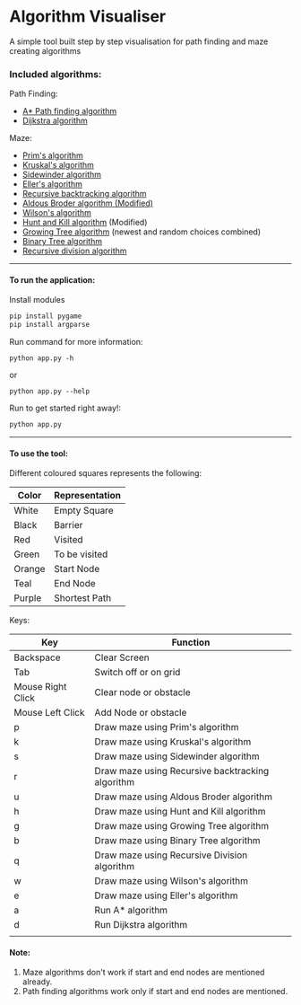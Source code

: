 # Algorithm Visualiser

A simple tool built step by step visualisation for path finding and maze creating algorithms 

[](https://github.com/ShriramShagri/Visualiser/blob/master/Fonts/Example.png)

### Included algorithms:

Path Finding:
* [A* Path finding algorithm](https://github.com/ShriramShagri/Visualiser/blob/master/Algorithms/astar.py)
* [Dijkstra algorithm](https://github.com/ShriramShagri/Visualiser/blob/master/Algorithms/dijkstra.py)

Maze:
* [Prim's algorithm](https://github.com/ShriramShagri/Visualiser/blob/master/Algorithms/prims.py)
* [Kruskal's algorithm](https://github.com/ShriramShagri/Visualiser/blob/master/Algorithms/kruskal.py)
* [Sidewinder algorithm](https://github.com/ShriramShagri/Visualiser/blob/master/Algorithms/sidewinder.py)
* [Eller's algorithm](https://github.com/ShriramShagri/Visualiser/blob/master/Algorithms/ellers.py)
* [Recursive backtracking algorithm](https://github.com/ShriramShagri/Visualiser/blob/master/Algorithms/recursive_backtracking.py)
* [Aldous Broder algorithm (Modified)](https://github.com/ShriramShagri/Visualiser/blob/master/Algorithms/aldous_broder.py)
* [Wilson's algorithm](https://github.com/ShriramShagri/Visualiser/blob/master/Algorithms/wilson.py)
* [Hunt and Kill algorithm](https://github.com/ShriramShagri/Visualiser/blob/master/Algorithms/hunt_and_kill.py) (Modified)
* [Growing Tree algorithm](https://github.com/ShriramShagri/Visualiser/blob/master/Algorithms/growing_tree.py) (newest and random choices combined)
* [Binary Tree algorithm](https://github.com/ShriramShagri/Visualiser/blob/master/Algorithms/binary_tree.py)
* [Recursive division algorithm](https://github.com/ShriramShagri/Visualiser/blob/master/Algorithms/recursive_division.py)

---
#### To run the application:

Install modules
```bash
pip install pygame
pip install argparse
```

Run command for more information:
```
python app.py -h
```
or
```
python app.py --help
```

Run to get started right away!:
```bash
python app.py
```

---
#### To use the tool:
Different coloured squares represents the following:

|  Color 	|   Representation	|  
|---	|---	|
|   White	|  Empty Square 	|
|   Black	| Barrier  	|
|   Red	|   Visited	|
|   Green	|  To be visited 	|
|   Orange	|   Start Node	|
|   Teal	|   End Node	|
|   Purple	|   Shortest Path	|

Keys:

|   Key	|   Function	|
|---	|---	|
| Backspace  	|  Clear Screen 	|
|   Tab	|  Switch off or on grid 	|
|   Mouse Right Click	|   Clear node or obstacle	|
|   Mouse Left Click	|   Add Node or obstacle	|
| p  	|  Draw maze using Prim's algorithm	|
|  k 	|  Draw maze using Kruskal's algorithm	|
|   s	|  Draw maze using Sidewinder algorithm	|
|  r 	|  Draw maze using Recursive backtracking algorithm	|
|  u 	|  Draw maze using Aldous Broder algorithm	|
|  h 	|  Draw maze using Hunt and Kill algorithm	|
|   g	|  Draw maze using Growing Tree algorithm	|
|   b	|  Draw maze using Binary Tree algorithm	|
|   q	|  Draw maze using Recursive Division algorithm	|
|  w 	|  	Draw maze using Wilson's algorithm|
|  e 	|  	Draw maze using Eller's algorithm|
| a  	|  Run A* algorithm	|
| d  	|  Run Dijkstra algorithm	|
|   	|  	|

#### Note:
1) Maze algorithms don't work if start and end nodes are mentioned already.
2) Path finding algorithms work only if start and end nodes are mentioned.
